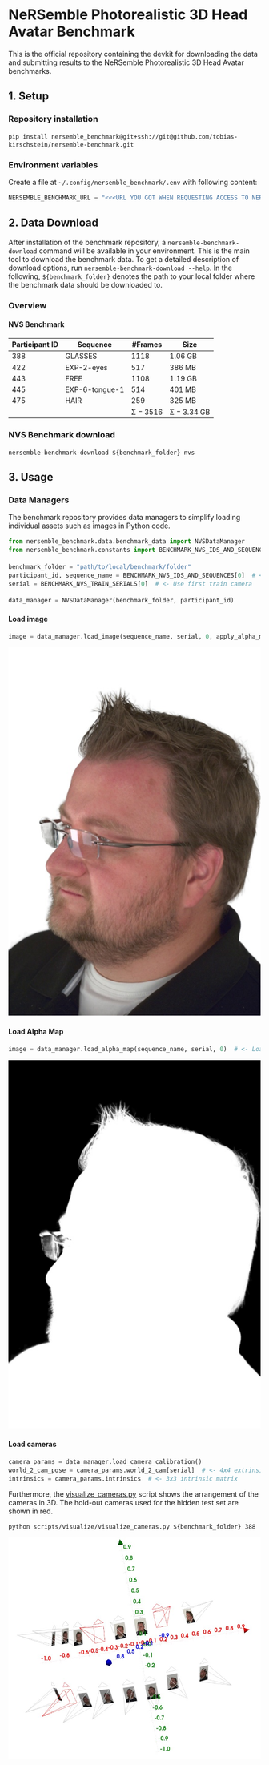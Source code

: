 # NeRSemble Photorealistic 3D Head Avatar Benchmark

This is the official repository containing the devkit for downloading the data and submitting results to the NeRSemble Photorealistic 3D Head Avatar benchmarks.

## 1. Setup

### Repository installation

```shell
pip install nersemble_benchmark@git+ssh://git@github.com/tobias-kirschstein/nersemble-benchmark.git
```

### Environment variables

Create a file at `~/.config/nersemble_benchmark/.env` with following content:

```python
NERSEMBLE_BENCHMARK_URL = "<<<URL YOU GOT WHEN REQUESTING ACCESS TO NERSEMBLE>>>"
```

## 2. Data Download

After installation of the benchmark repository, a `nersemble-benchmark-download` command will be available in your environment.
This is the main tool to download the benchmark data. To get a detailed description of download options, run `nersemble-benchmark-download --help`.
In the following, `${benchmark_folder}` denotes the path to your local folder where the benchmark data should be downloaded to.

### Overview

#### NVS Benchmark

| Participant ID | Sequence       | #Frames  | Size        |
|----------------|----------------|----------|-------------|
| 388            | GLASSES        | 1118     | 1.06 GB     |
| 422            | EXP-2-eyes     | 517      | 386 MB      |
| 443            | FREE           | 1108     | 1.19 GB     |
| 445            | EXP-6-tongue-1 | 514      | 401 MB      |
| 475            | HAIR           | 259      | 325 MB      |
|                |                | Σ = 3516 | Σ = 3.34 GB |

### NVS Benchmark download

```shell
nersemble-benchmark-download ${benchmark_folder} nvs 
```

## 3. Usage

### Data Managers

The benchmark repository provides data managers to simplify loading individual assets such as images in Python code.

```python
from nersemble_benchmark.data.benchmark_data import NVSDataManager
from nersemble_benchmark.constants import BENCHMARK_NVS_IDS_AND_SEQUENCES, BENCHMARK_NVS_TRAIN_SERIALS

benchmark_folder = "path/to/local/benchmark/folder"
participant_id, sequence_name = BENCHMARK_NVS_IDS_AND_SEQUENCES[0]  # <- Use first benchmark subject
serial = BENCHMARK_NVS_TRAIN_SERIALS[0]  # <- Use first train camera

data_manager = NVSDataManager(benchmark_folder, participant_id)
```

#### Load image

```python
image = data_manager.load_image(sequence_name, serial, 0, apply_alpha_map=True)  # <- Load first frame and remove background
```

![static/images/example_image.jpg](static/images/example_image.jpg)

#### Load Alpha Map

```python
image = data_manager.load_alpha_map(sequence_name, serial, 0)  # <- Load alpha map
```

![static/images/example_alpha_map.jpg](static/images/example_alpha_map.jpg)

#### Load cameras

```python
camera_params = data_manager.load_camera_calibration()
world_2_cam_pose = camera_params.world_2_cam[serial]  # <- 4x4 extrinsic matrix in OpenCV camera coordinate convention
intrinsics = camera_params.intrinsics  # <- 3x3 intrinsic matrix
```

Furthermore, the [visualize_cameras.py](scripts/visualize/visualize_cameras.py) script shows the arrangement of the cameras in 3D. The hold-out cameras used for
the hidden test set are shown in red.

```shell
python scripts/visualize/visualize_cameras.py ${benchmark_folder} 388
```

![static/images/example_cameras.jpg](static/images/example_cameras.jpg)